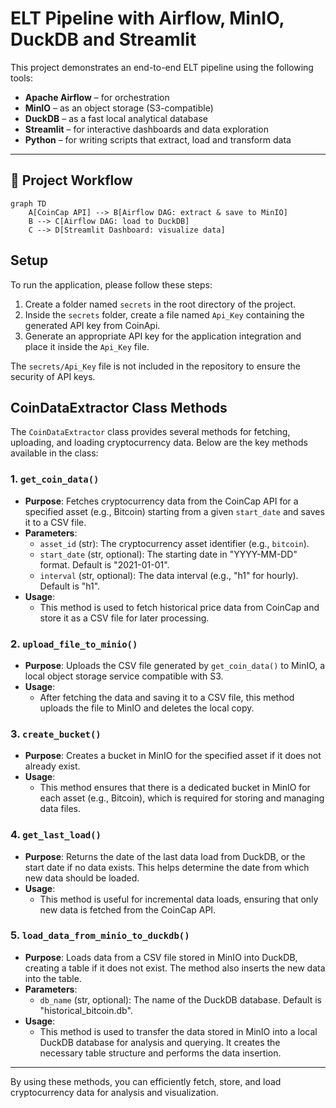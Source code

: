 # ELT Pipeline with Airflow, MinIO, DuckDB and Streamlit

This project demonstrates an end-to-end ELT pipeline using the following tools:

- **Apache Airflow** – for orchestration
- **MinIO** – as an object storage (S3-compatible)
- **DuckDB** – as a fast local analytical database
- **Streamlit** – for interactive dashboards and data exploration
- **Python** – for writing scripts that extract, load and transform data

---

## 🔁 Project Workflow

```mermaid
graph TD
    A[CoinCap API] --> B[Airflow DAG: extract & save to MinIO]
    B --> C[Airflow DAG: load to DuckDB]
    C --> D[Streamlit Dashboard: visualize data]
```

## Setup

To run the application, please follow these steps:

1. Create a folder named `secrets` in the root directory of the project.
2. Inside the `secrets` folder, create a file named `Api_Key` containing the generated API key from CoinApi.
3. Generate an appropriate API key for the application integration and place it inside the `Api_Key` file.

The `secrets/Api_Key` file is not included in the repository to ensure the security of API keys.


## CoinDataExtractor Class Methods

The `CoinDataExtractor` class provides several methods for fetching, uploading, and loading cryptocurrency data. Below are the key methods available in the class:

### 1. `get_coin_data()`
- **Purpose**: Fetches cryptocurrency data from the CoinCap API for a specified asset (e.g., Bitcoin) starting from a given `start_date` and saves it to a CSV file.
- **Parameters**:
  - `asset_id` (str): The cryptocurrency asset identifier (e.g., `bitcoin`).
  - `start_date` (str, optional): The starting date in "YYYY-MM-DD" format. Default is "2021-01-01".
  - `interval` (str, optional): The data interval (e.g., "h1" for hourly). Default is "h1".
- **Usage**:
  - This method is used to fetch historical price data from CoinCap and store it as a CSV file for later processing.

### 2. `upload_file_to_minio()`
- **Purpose**: Uploads the CSV file generated by `get_coin_data()` to MinIO, a local object storage service compatible with S3.
- **Usage**:
  - After fetching the data and saving it to a CSV file, this method uploads the file to MinIO and deletes the local copy.

### 3. `create_bucket()`
- **Purpose**: Creates a bucket in MinIO for the specified asset if it does not already exist.
- **Usage**:
  - This method ensures that there is a dedicated bucket in MinIO for each asset (e.g., Bitcoin), which is required for storing and managing data files.

### 4. `get_last_load()`
- **Purpose**: Returns the date of the last data load from DuckDB, or the start date if no data exists. This helps determine the date from which new data should be loaded.
- **Usage**:
  - This method is useful for incremental data loads, ensuring that only new data is fetched from the CoinCap API.

### 5. `load_data_from_minio_to_duckdb()`
- **Purpose**: Loads data from a CSV file stored in MinIO into DuckDB, creating a table if it does not exist. The method also inserts the new data into the table.
- **Parameters**:
  - `db_name` (str, optional): The name of the DuckDB database. Default is "historical_bitcoin.db".
- **Usage**:
  - This method is used to transfer the data stored in MinIO into a local DuckDB database for analysis and querying. It creates the necessary table structure and performs the data insertion.

---

By using these methods, you can efficiently fetch, store, and load cryptocurrency data for analysis and visualization.


